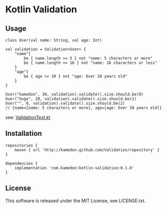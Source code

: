 # Kotlin Validation

## Usage

```
class User(val name: String, val age: Int)

val validation = Validation<User> {
    "name"{
        be { name.length >= 5 } not "name: 5 characters or more"
        be { name.length <= 16 } not "name: 16 characters or less"
    }
    "age"{
        be { age >= 20 } not "age: Over 20 years old"
    }
}

User("kamedon", 30, validation).validate().size.should.be(0)
User("hoge", 20, validation).validate().size.should.be(1)
User("", 0, validation).validate().size.should.be(2)
// {name=[name: 5 characters or more], age=[age: Over 20 years old]}
```

see: [ValidationTest.kt](https://github.com/kamedon/Validation/blob/master/validation/src/test/java/com/kamedon/validation/ValidationTest.kt)

## Installation

```
repositories {
    maven { url 'http://kamedon.github.com/Validation/repository' }
}

dependencies {
    implementation 'com.kamedon:kotlin-validation:0.1.0'
}
```

## License
This software is released under the MIT License, see LICENSE.txt.